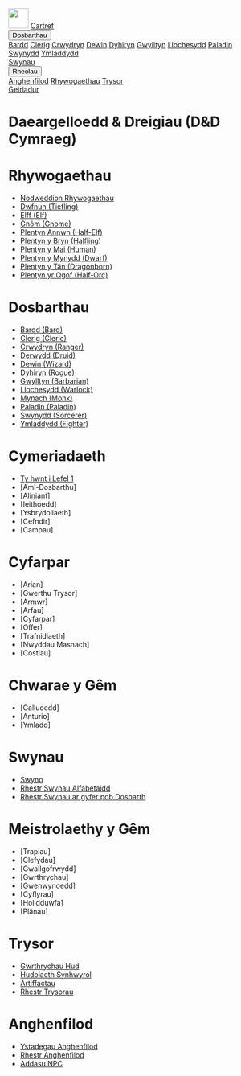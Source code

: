 <head>
<meta charset="UTF-8" name="viewport" content="width=device-width, initial-scale=1"> 
<link rel="stylesheet" href="css/github-markdown.css">
</head>
 <div class="topnav">
  <a href="#"><img src="../images/logo_mini.svg" style="height:40px"></a>
  <a class="active" href="#">Cartref</a>
  <div class="dropdown">
  	<button class="dropbtn">Dosbarthau<i class="fa fa-caret-down"></i></button>
  	<div class="dropdown-content">
      <a href="Dosbarthau/Bardd_cy.html">Bardd</a>
      <a href="Dosbarthau/Clerig_cy.html">Clerig</a>
      <a href="Dosbarthau/Crwydryn_cy.html">Crwydryn</a>
      <a href="Dosbarthau/Dewin_cy.html">Dewin</a>
      <a href="Dosbarthau/Dyhiryn_cy.html">Dyhiryn</a>
      <a href="Dosbarthau/Gwylltyn_cy.html">Gwylltyn</a>
      <a href="Dosbarthau/Llochesydd_cy.html">Llochesydd</a>
      <a href="Dosbarthau/Paladin_cy.html">Paladin</a>
      <a href="Dosbarthau/Swynydd_cy.html">Swynydd</a>
      <a href="Dosbarthau/Ymladdydd_cy.html">Ymladdydd</a>
    </div>
  </div>
  <a href="Swynau/_Rhestr_Swynau.html">Swynau</a>
  <div class="dropdown">
    <button class="dropbtn">Rheolau 
      <i class="fa fa-caret-down"></i>
    </button>
    <div class="dropdown-content">
      <a href="Anghenfilod/_Rhestr_Anghenfilod.html">Anghenfilod</a>
      <a href="Rhywogaethau/_Nodweddion_Rhywogaethau.html">Rhywogaethau</a>
      <a href="Trysor/_Rhestr_Trysorau.html">Trysor</a>
    </div>
  </div>
  <a href="Geiriadur/">Geiriadur</a> 
</div>


# Daeargelloedd & Dreigiau (D&D Cymraeg)

# Rhywogaethau

-  [Nodweddion Rhywogaethau](Rhywogaethau/_Nodweddion_Rhywogaethau.html)
-  [Dwfnun (Tiefling)](Rhywogaethau/Dwfnun.html)
-  [Elff (Elf)](Rhywogaethau/Elff.html)
-  [Gnôm (Gnome)](Rhywogaethau/Gnôm.html)
-  [Plentyn Annwn (Half-Elf)](Rhywogaethau/Plentyn_Annwn.html)
-  [Plentyn y Bryn (Halfling)](Rhywogaethau/Plentyn_y_Bryn.html)
-  [Plentyn y Mai (Human)](Rhywogaethau/Plentyn_y_Mai.html)
-  [Plentyn y Mynydd (Dwarf)](Rhywogaethau/Plentyn_y_Mynydd.html)
-  [Plentyn y Tân (Dragonborn)](Rhywogaethau/Plentyn_y_Tân.html)
-  [Plentyn yr Ogof (Half-Orc)](Rhywogaethau/Plentyn_yr_Ogof.html)


# Dosbarthau

-  [Bardd (Bard)](Dosbarthau/Bardd_cy_.html)
-  [Clerig (Cleric)](Dosbarthau/Clerig_cy.html)
-  [Crwydryn (Ranger)](Dosbarthau/Crwydryn_cy.html)
-  [Derwydd (Druid)](Dosbarthau/Derwydd_cy.html)
-  [Dewin (Wizard)](Dosbarthau/Dewin_cy.html)
-  [Dyhiryn (Rogue)](Dosbarthau/Dyhiryn_cy.html)
-  [Gwylltyn (Barbarian)](Dosbarthau/Gwylltyn_cy.html)
-  [Llochesydd (Warlock)](Dosbarthau/Llochesydd_cy.html)
-  [Mynach (Monk)](Dosbarthau/Mynach_cy.html)
-  [Paladin (Paladin)](Dosbarthau/Paladin_cy.html)
-  [Swynydd (Sorcerer)](Dosbarthau/Swynydd_cy.html)
-  [Ymladdydd (Fighter)](Dosbarthau/Ymladdydd_cy.html)

# Cymeriadaeth

-  [Ty hwnt i Lefel 1](Cymeriadaeth/Ty_hwnt_i_Lefel_1.html)
-  [Aml-Dosbarthu]
-  [Aliniant]
-  [Ieithoedd]
-  [Ysbrydoliaeth]
-  [Cefndir]
-  [Campau]

# Cyfarpar

-  [Arian]
-  [Gwerthu Trysor]
-  [Armwr]
-  [Arfau]
-  [Cyfarpar]
-  [Offer]
-  [Trafnidiaeth]
-  [Nwyddau Masnach]
-  [Costiau]

# Chwarae y Gêm

-  [Galluoedd]
-  [Anturio]
-  [Ymladd]

# Swynau

-  [Swyno](Swynau/_Swyno.html)
-  [Rhestr Swynau Alfabetaidd](Swynau/_Rhestr_Swynau.html)
-  [Rhestr Swynau ar gyfer pob Dosbarth](Swynau/_Rhestr_Swynau_Dosbarthau_.html)

# Meistrolaethy y Gêm

-  [Trapiau]
-  [Clefydau]
-  [Gwallgofrwydd]
-  [Gwrthrychau]
-  [Gwenwynoedd]
-  [Cyflyrau]
-  [Holldduwfa]
-  [Plânau]

# Trysor

-  [Gwrthrychau Hud](Trysor/_Gwrthrychau_Hud.html)
-  [Hudolaeth Synhwyrol](Trysor/_Hudolaeth_Synhwyrol.html)
-  [Artiffactau](Trysor/_Artiffactau.html)
-  [Rhestr Trysorau](Trysor/_Rhestr_Trysorau.html)

# Anghenfilod

-  [Ystadegau Anghenfilod](Anghenfilod/_Ystadegau_Anghenfilod.html)
-  [Rhestr Anghenfilod](Anghenfilod/_Rhestr_Anghenfilod.html)
-  [Addasu NPC](Anghenfilod/Addasu_NPC.html)
